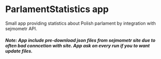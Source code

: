 # ParlamentStatistics app
Small app providing statistics about Polish parlament by integration with sejmometr API.


##### Note: App include pre-download json files from sejmometr site due to often bad conncetion with site. App ask on every run if you to want update files.
